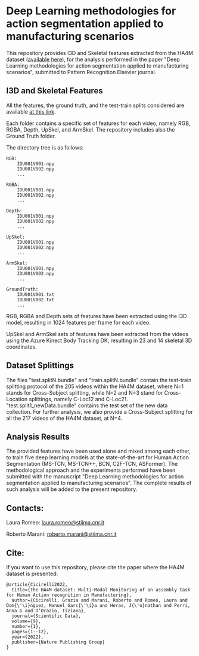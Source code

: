 # Deep Learning methodologies for action segmentation applied to manufacturing scenarios

This repository provides I3D and Skeletal features extracted from the HA4M dataset ([available here](https://baltig.cnr.it/ISP/ha4m)), for the analysis performed in the paper "Deep Learning methodologies for action segmentation applied to manufacturing scenarios", submitted to Pattern Recognition Elsevier journal.

## I3D and Skeletal Features

All the features, the ground truth, and the test-train splits considered are available [at this link](https://cloud.cnr.it/owncloud/index.php/s/ZBrMapYdFkL6xy2).

Each folder contains a specific set of features for each video, namely RGB, RGBA, Depth, UpSkel, and ArmSkel. The repository includes also the Ground Truth folder.

The directory tree is as follows:

```
RGB:
    IDU001V001.npy
    IDU001V002.npy
    ...

RGBA:
    IDU001V001.npy
    IDU001V002.npy
    ...

Depth:
    IDU001V001.npy
    IDU001V002.npy
    ...

UpSkel:
    IDU001V001.npy
    IDU001V002.npy
    ...

ArmSkel:
    IDU001V001.npy
    IDU001V002.npy
    ...

GroundTruth:
    IDU001V001.txt
    IDU001V002.txt
    ...
```

RGB, RGBA and Depth sets of features have been extracted using the I3D model, resulting in 1024 features per frame for each video.

UpSkel and ArmSkel sets of features have been extracted from the videos using the Azure Kinect Body Tracking DK, resulting in 23 and 14 skeletal 3D coordinates.

## Dataset Splittings

The files "test.splitN.bundle" and "train.splitN.bundle" contain the test-train splitting protocol of the 205 videos within the HA4M dataset, where N=1 stands for Cross-Subject splitting, while N=2 and N=3 stand for Cross-Location splittings, namely C-Loc12 and C-Loc21. "test.split1_newData.bundle" contains the test set of the new data collection. For further analysis, we also provide a Cross-Subject splitting for all the 217 videos of the HA4M dataset, at N=4.

## Analysis Results

The provided features have been used alone and mixed among each other, to train five deep learning models at the state-of-the-art for Human Action Segmentation (MS-TCN, MS-TCN++, BCN, C2F-TCN, ASFormer). The methodological approach and the experiments performed have been submitted with the manuscript "Deep Learning methodologies for action segmentation applied to manufacturing scenarios". The complete results of such analysis will be added to the present repository.

## Contacts:

Laura Romeo: laura.romeo@stiima.cnr.it

Roberto Marani: roberto.marani@stiima.cnr.it

## Cite:

If you want to use this repository, please cite the paper where the HA4M dataset is presented:

```
@article{Cicirelli2022,
  title={The HA4M dataset: Multi-Modal Monitoring of an assembly task for Human Action recognition in Manufacturing},
  author={Cicirelli, Grazia and Marani, Roberto and Romeo, Laura and Dom{\'\i}nguez, Manuel Garc{\'\i}a and Heras, J{\'o}nathan and Perri, Anna G and D’Orazio, Tiziana},
  journal={Scientific Data},
  volume={9},
  number={1},
  pages={1--12},
  year={2022},
  publisher={Nature Publishing Group}
}
```
